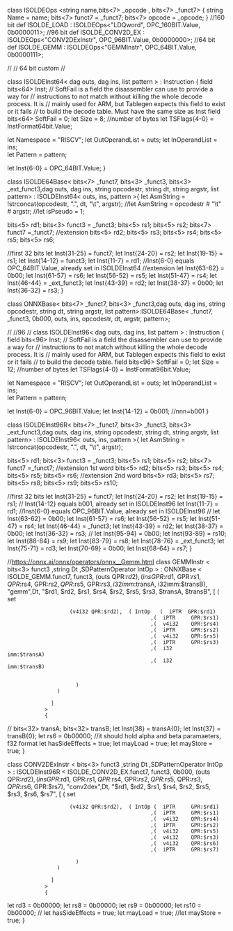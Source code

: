 class ISOLDEOps <string name,bits<7> _opcode , bits<7> _funct7> {
  string Name = name;
  bits<7> funct7 = _funct7;
  bits<7> opcode = _opcode;
}
//160 bit
def ISOLDE_LOAD            : ISOLDEOps<"LDQword",         OPC_160BIT.Value,    0b0000011>;
//96 bit 
def ISOLDE_CONV2D_EX       : ISOLDEOps<"CONV2DExInstr",    OPC_96BIT.Value,     0b0000000>;
//64 bit 
def ISOLDE_GEMM            : ISOLDEOps<"GEMMInstr",       OPC_64BIT.Value,     0b0000111>;

//
// 64 bit custom
//

class ISOLDEInst64< 
                     dag outs, dag ins, 
                     list<dag> pattern >
    : Instruction {
  field bits<64> Inst;
  // SoftFail is a field the disassembler can use to provide a way for
  // instructions to not match without killing the whole decode process. It is
  // mainly used for ARM, but Tablegen expects this field to exist or it fails
  // to build the decode table. Must have the same size as Inst
  field bits<64> SoftFail = 0;
  let Size = 8; //number of bytes
  let TSFlags{4-0} = InstFormat64bit.Value;

  let Namespace = "RISCV";
  let OutOperandList = outs;
  let InOperandList = ins;  
  let Pattern = pattern;

  let Inst{6-0} = OPC_64BIT.Value;
}

class ISOLDE64Base< bits<7> _funct7, bits<3> _funct3, bits<3> _ext_funct3,dag outs, dag ins, string opcodestr, string dt, string argstr, 
            list<dag> pattern>
            : ISOLDEInst64< outs, ins, pattern >{
  let AsmString = !strconcat(opcodestr, ".", dt, "\t", argstr);
  //let AsmString = opcodestr # "\t" # argstr;
  //let isPseudo = 1;
  
  bits<5>  rd1;
  bits<3>  funct3 = _funct3;
  bits<5>  rs1;
  bits<5>  rs2;
  bits<7>  funct7 =_funct7;
//extension
  bits<5>  rd2;
  bits<5>  rs3;
  bits<5>  rs4;
  bits<5>  rs5;
  bits<5>  rs6;

  //first 32 bits
  let Inst{31-25} = funct7; 
  let Inst{24-20} = rs2; 
  let Inst{19-15} = rs1; 
  let Inst{14-12} = funct3;
  let Inst{11-7} = rd1;
  //Inst{6-0} equals OPC_64BIT.Value, already set in ISOLDEInst64
//extension
  let Inst{63-62} = 0b00;
  let Inst{61-57} = rs6;
  let Inst{56-52} = rs5;
  let Inst{51-47} = rs4;
  let Inst{46-44} = _ext_funct3; 
  let Inst{43-39} = rd2;
  let Inst{38-37} = 0b00;
  let Inst{36-32} = rs3;
}


class ONNXBase< bits<7> _funct7, bits<3> _funct3,dag outs, dag ins, string opcodestr, string dt, string argstr, 
            list<dag> pattern>:ISOLDE64Base<  _funct7, _funct3, 0b000, outs,  ins,  opcodestr,  dt,  argstr,  pattern>;


//
//96
//
class ISOLDEInst96< 
                     dag outs, dag ins, 
                     list<dag> pattern >
    : Instruction {
  field bits<96> Inst;
  // SoftFail is a field the disassembler can use to provide a way for
  // instructions to not match without killing the whole decode process. It is
  // mainly used for ARM, but Tablegen expects this field to exist or it fails
  // to build the decode table.
  field bits<96> SoftFail = 0;
  let Size = 12; //number of bytes
  let TSFlags{4-0} = InstFormat96bit.Value;

  let Namespace = "RISCV";
  let OutOperandList = outs;
  let InOperandList = ins;  
  let Pattern = pattern;

  let Inst{6-0} = OPC_96BIT.Value;
  let Inst{14-12} = 0b001; //nnn=b001
}

class ISOLDEInst96R< bits<7> _funct7, bits<3> _funct3, bits<3> _ext_funct3,dag outs, dag ins, string opcodestr, string dt, string argstr, 
            list<dag> pattern>
            : ISOLDEInst96< outs, ins, pattern >{
  let AsmString = !strconcat(opcodestr, ".", dt, "\t", argstr);
  
  bits<5>  rd1;
  bits<3>  funct3 = _funct3;
  bits<5>  rs1;
  bits<5>  rs2;
  bits<7>  funct7 =_funct7;
//extension 1st word
  bits<5>  rd2;
  bits<5>  rs3;
  bits<5>  rs4;
  bits<5>  rs5;
  bits<5>  rs6;
//extension 2nd word
  bits<5>  rd3;
  bits<5>  rs7;
  bits<5>  rs8;
  bits<5>  rs9;
  bits<5>  rs10;


  //first 32 bits
  let Inst{31-25} = funct7; 
  let Inst{24-20} = rs2; 
  let Inst{19-15} = rs1; 
  // Inst{14-12} equals b001, already set in ISOLDEInst96
  let Inst{11-7} = rd1;
  //Inst{6-0} equals OPC_96BIT.Value, already set in ISOLDEInst96
  //
  let Inst{63-62} = 0b00;
  let Inst{61-57} = rs6;
  let Inst{56-52} = rs5;
  let Inst{51-47} = rs4;
  let Inst{46-44} = _funct3; 
  let Inst{43-39} = rd2;
  let Inst{38-37} = 0b00;
  let Inst{36-32} = rs3;
  //
  let Inst{95-94} = 0b00;
  let Inst{93-89} = rs10;
  let Inst{88-84} = rs9;
  let Inst{83-79} = rs8;
  let Inst{78-76} = _ext_funct3; 
  let Inst{75-71} = rd3;
  let Inst{70-69} = 0b00;
  let Inst{68-64} = rs7;
}            

//https://onnx.ai/onnx/operators/onnx__Gemm.html
class GEMMInstr < bits<3> funct3
                ,string Dt 
                ,SDPatternOperator IntOp >
    : ONNXBase <  ISOLDE_GEMM.funct7,
                  funct3,
                  (outs QPR:$rd2), 
                  (ins GPR:$rd1, GPR:$rs1, QPR:$rs4, GPR:$rs2, QPR:$rs5, GPR:$rs3, i32imm:$transA, i32imm:$transB),
                  "gemm",Dt, 
                  "$rd1, $rd2, $rs1, $rs4, $rs2, $rs5, $rs3, $transA, $transB",
                  [
                    ( set 
                      
                        (v4i32 QPR:$rd2),  ( IntOp   (  iPTR  GPR:$rd1)
                                                  ,(  iPTR     GPR:$rs1)
                                                  ,(  v4i32    QPR:$rs4)
                                                  ,(  iPTR     GPR:$rs2)
                                                  ,(  v4i32    QPR:$rs5)
                                                  ,(  iPTR     GPR:$rs3)
                                                  ,(  i32       imm:$transA)
                                                  ,(  i32       imm:$transB)
                                                  
                          
                          )
                    )
                    
                  ]
                >
                {
  //
  bits<32>  transA;
  bits<32>  transB;
  let Inst{38} = transA{0};
  let Inst{37} = transB{0};
  let rs6 = 0b00000; //it should hold alpha and beta paramaeters, f32 format
  let hasSideEffects = true;
  let mayLoad = true;
  let mayStore = true;
}


class CONV2DExInstr < bits<3> funct3
                ,string Dt 
                ,SDPatternOperator IntOp >
    : ISOLDEInst96R <  ISOLDE_CONV2D_EX.funct7,
                  funct3,
                  0b000,
                  (outs QPR:$rd2), 
                  (ins GPR:$rd1, GPR:$rs1, QPR:$rs4, GPR:$rs2, QPR:$rs5, QPR:$rs3, QPR:$rs6, GPR:$rs7),
                  "conv2dex",Dt, 
                  "$rd1, $rd2, $rs1, $rs4, $rs2, $rs5, $rs3, $rs6, $rs7",
                  [
                    ( set 
                      
                        (v4i32 QPR:$rd2),  ( IntOp (  iPTR     GPR:$rd1)
                                                  ,(  iPTR     GPR:$rs1)
                                                  ,(  v4i32    QPR:$rs4)
                                                  ,(  iPTR     GPR:$rs2)
                                                  ,(  v4i32    QPR:$rs5)
                                                  ,(  v4i32    QPR:$rs3)
                                                  ,(  v4i32    QPR:$rs6)
                                                  ,(  iPTR     GPR:$rs7)
                          
                          )
                    )
                    
                  ]
                >
                {

  let rd3  = 0b00000;
  let rs8  = 0b00000;
  let rs9  = 0b00000;
  let rs10 = 0b00000;
  //
  let hasSideEffects = true;
  let mayLoad = true;
  //let mayStore = true;
}
